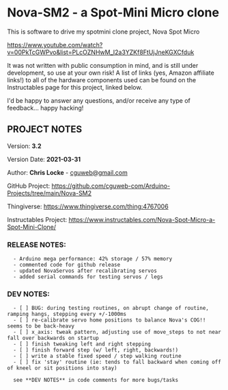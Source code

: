 # Nova-SM2 - a Spot-Mini Micro clone

This is software to drive my spotmini clone project, Nova Spot Micro

https://www.youtube.com/watch?v=00PkTcGWPvo&list=PLcOZNHwM_I2a3YZKf8FtUjJneKGXCfduk

It was not written with public consumption in mind, and is still under development, so use at your own risk! A list of links (yes, Amazon affiliate links!) to all of the hardware components used can be found on the Instructables page for this project, linked below.  

I'd be happy to answer any questions, and/or receive any type of feedback... happy hacking!  
##     
   ## PROJECT NOTES
 
   Version: **3.2**
   
   Version Date: **2021-03-31**
   
   
   Author:  **Chris Locke** - cguweb@gmail.com
   
   GitHub Project:  https://github.com/cguweb-com/Arduino-Projects/tree/main/Nova-SM2
   
   Thingiverse:  https://www.thingiverse.com/thing:4767006
   
   Instructables Project:  https://www.instructables.com/Nova-Spot-Micro-a-Spot-Mini-Clone/
   
   
   ### RELEASE NOTES:
   
      - Arduino mega performance: 42% storage / 57% memory
      - commented code for github release
      - updated NovaServos after recalibrating servos
      - added serial commands for testing servos / legs
      

   ### DEV NOTES:
      - [ ] BUG: during testing routines, on abrupt change of routine, ramping hangs, stepping every +/-1000ms
      - [ ] re-calibrate servo home positions to balance Nova's COG!! seems to be back-heavy
      - [ ] x_axis: tweak pattern, adjusting use of move_steps to not near fall over backwards on startup
      - [ ] finish tweaking left and right stepping
      - [ ] finish forward step (w/ left, right, backwards!)
      - [ ] write a stable fixed speed / step walking routine
      - [ ] fix 'stay' routine (ie: tends to fall backward when coming off of kneel or sit positions into stay)
      
      see **DEV NOTES** in code comments for more bugs/tasks
      
